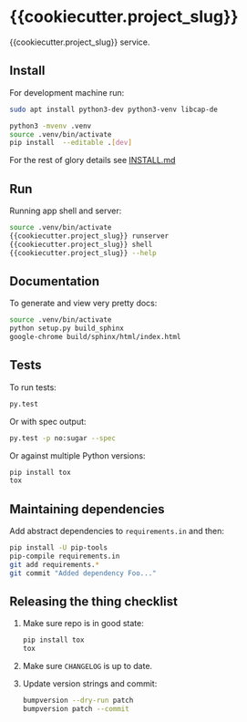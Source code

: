 # {{cookiecutter.project_slug}}

{{cookiecutter.project_slug}} service.

## Install

For development machine run:

~~~sh
sudo apt install python3-dev python3-venv libcap-de

python3 -mvenv .venv
source .venv/bin/activate
pip install  --editable .[dev]
~~~

For the rest of glory details see [INSTALL.md](INSTALL.md)

## Run

Running app shell and server:

~~~sh
source .venv/bin/activate
{{cookiecutter.project_slug}} runserver
{{cookiecutter.project_slug}} shell
{{cookiecutter.project_slug}} --help
~~~

## Documentation

To generate and view very pretty docs:

~~~sh
source .venv/bin/activate
python setup.py build_sphinx
google-chrome build/sphinx/html/index.html
~~~

## Tests

To run tests:

~~~sh
py.test
~~~

Or with spec output:

~~~sh
py.test -p no:sugar --spec
~~~

Or against multiple Python versions:

~~~sh
pip install tox
tox
~~~

## Maintaining dependencies

Add abstract dependencies to `requirements.in` and then:

~~~sh
pip install -U pip-tools
pip-compile requirements.in
git add requirements.*
git commit "Added dependency Foo..."
~~~

## Releasing the thing checklist

1. Make sure repo is in good state:

    ~~~sh
    pip install tox
    tox
    ~~~

2. Make sure `CHANGELOG` is up to date.

3. Update version strings and commit:

    ~~~sh
    bumpversion --dry-run patch
    bumpversion patch --commit
    ~~~
